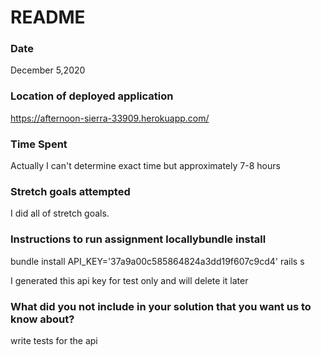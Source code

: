 # README

### Date

December 5,2020

### Location of deployed application

https://afternoon-sierra-33909.herokuapp.com/

### Time Spent

Actually I can't determine exact time but approximately 7-8 hours

### Stretch goals attempted

I did all of stretch goals.

### Instructions to run assignment locallybundle install

bundle install
API_KEY='37a9a00c585864824a3dd19f607c9cd4' rails s

I generated this api key for test only and will delete it later

### What did you not include in your solution that you want us to know about?

write tests for the api
